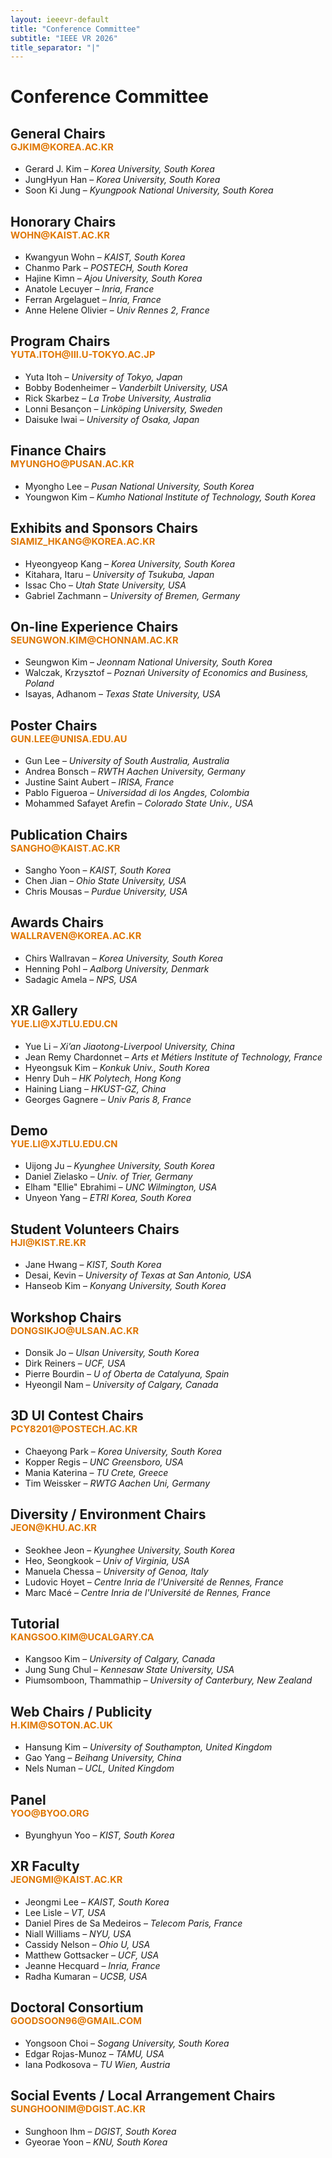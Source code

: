 ```yaml
---
layout: ieeevr-default
title: "Conference Committee"
subtitle: "IEEE VR 2026"
title_separator: "|"
---
```

<style>
.sponsor_section {
    display: none;
}
.confsponsors-type {
    display: none;
}

.floatRight{
    font-size: 0.7em;
    color: #df7603;
    font-weight: bold;
    text-transform: uppercase;
}
#sponsors .conf-icon {
  display: none !important;
}
</style>
<!--script type="text/javascript">
	$(document).ready(function(){
		var email = ""; 
		var domain = "ieeevr.org"; 

		email = "general2025"; 		
		general.innerHTML  = "<span class='text-nowrap'><a href=javascript:location='" + "mail" + "to:" + email + "@" + domain + "'><i class='fas fa-fw fa-envelope-square emailIconSm' style=''></i><i class='emailTextSm'>" + email + "@" + domain + "</a></i></span>";
		
		email = "program2025"; 
		program.innerHTML  = "<span class='text-nowrap'><a href=javascript:location='" + "mail" + "to:" + email + "@" + domain + "'><i class='fas fa-fw fa-envelope-square emailIconSm' style=''></i><i class='emailTextSm'>" + email + "@" + domain + "</a></i></span>";
		
		email = "contest2025"; 
		contest.innerHTML  = "<span class='text-nowrap'><a href=javascript:location='" + "mail" + "to:" + email + "@" + domain + "'><i class='fas fa-fw fa-envelope-square emailIconSm' style=''></i><i class='emailTextSm'>" + email + "@" + domain + "</a></i></span>";

		email = "awards2025"; 
		awards.innerHTML  = "<span class='text-nowrap'><a href=javascript:location='" + "mail" + "to:" + email + "@" + domain + "'><i class='fas fa-fw fa-envelope-square emailIconSm' style=''></i><i class='emailTextSm'>" + email + "@" + domain + "</a></i></span>";
		
		email = "doctoralconsortium2025"; 
		doctoralconsortium.innerHTML  = "<span class='text-nowrap'><a href=javascript:location='" + "mail" + "to:" + email + "@" + domain + "'><i class='fas fa-fw fa-envelope-square emailIconSm' style=''></i><i class='emailTextSm'>" + email + "@" + domain + "</a></i></span>";
		
		email = "deia2025"; 
		diversity.innerHTML  = "<span class='text-nowrap'><a href=javascript:location='" + "mail" + "to:" + email + "@" + domain + "'><i class='fas fa-fw fa-envelope-square emailIconSm' style=''></i><i class='emailTextSm'>" + email + "@" + domain + "</a></i></span>";
	
		email = "exhibitssponsors2025"; 
		exhibitssponsors.innerHTML  = "<span class='text-nowrap'><a href=javascript:location='" + "mail" + "to:" + email + "@" + domain + "'><i class='fas fa-fw fa-envelope-square emailIconSm' style=''></i><i class='emailTextSm'>" + email + "@" + domain + "</a></i></span>";

		email = "finance2025"; 
		finance.innerHTML  = "<span class='text-nowrap'><a href=javascript:location='" + "mail" + "to:" + email + "@" + domain + "'><i class='fas fa-fw fa-envelope-square emailIconSm' style=''></i><i class='emailTextSm'>" + email + "@" + domain + "</a></i></span>";
		
		email = "localarrangements2025";
		localarrangements.innerHTML  = "<span class='text-nowrap'><a href=javascript:location='" + "mail" + "to:" + email + "@" + domain + "'><i class='fas fa-fw fa-envelope-square emailIconSm' style=''></i><i class='emailTextSm'>" + email + "@" + domain + "</a></i></span>";
		
		email = "posters2025"; 
		posters.innerHTML  = "<span class='text-nowrap'><a href=javascript:location='" + "mail" + "to:" + email + "@" + domain + "'><i class='fas fa-fw fa-envelope-square emailIconSm' style=''></i><i class='emailTextSm'>" + email + "@" + domain + "</a></i></span>";
		
		email = "publications2025"; 
		publications.innerHTML  = "<span class='text-nowrap'><a href=javascript:location='" + "mail" + "to:" + email + "@" + domain + "'><i class='fas fa-fw fa-envelope-square emailIconSm' style=''></i><i class='emailTextSm'>" + email + "@" + domain + "</a></i></span>";
		
		email = "publicity2025"; 
		publicity.innerHTML  = "<span class='text-nowrap'><a href=javascript:location='" + "mail" + "to:" + email + "@" + domain + "'><i class='fas fa-fw fa-envelope-square emailIconSm' style=''></i><i class='emailTextSm'>" + email + "@" + domain + "</a></i></span>";
		
		email = "researchdemos2025"; 
		researchdemos.innerHTML  = "<span class='text-nowrap'><a href=javascript:location='" + "mail" + "to:" + email + "@" + domain + "'><i class='fas fa-fw fa-envelope-square emailIconSm' style=''></i><i class='emailTextSm'>" + email + "@" + domain + "</a></i></span>";
		
		email = "studentvolunteers2025"; 
		studentvolunteers.innerHTML  = "<span class='text-nowrap'><a href=javascript:location='" + "mail" + "to:" + email + "@" + domain + "'><i class='fas fa-fw fa-envelope-square emailIconSm' style=''></i><i class='emailTextSm'>" + email + "@" + domain + "</a></i></span>";
		
		email = "tutorials2025"; 
		tutorials.innerHTML  = "<span class='text-nowrap'><a href=javascript:location='" + "mail" + "to:" + email + "@" + domain + "'><i class='fas fa-fw fa-envelope-square emailIconSm' style=''></i><i class='emailTextSm'>" + email + "@" + domain + "</a></i></span>";

		email = "web2025";		
		web.innerHTML  = "<span class='text-nowrap'><a href=javascript:location='" + "mail" + "to:" + email + "@" + domain + "'><i class='fas fa-fw fa-envelope-square emailIconSm' style=''></i><i class='emailTextSm'>" + email + "@" + domain + "</a></i></span>";
		
		email = "workshops2025"; 		
		workshops.innerHTML  = "<span class='text-nowrap'><a href=javascript:location='" + "mail" + "to:" + email + "@" + domain + "'><i class='fas fa-fw fa-envelope-square emailIconSm' style=''></i><i class='emailTextSm'>" + email + "@" + domain + "</a></i></span>";
		
		email = "labtour2025"; 		
		labtour.innerHTML  = "<span class='text-nowrap'><a href=javascript:location='" + "mail" + "to:" + email + "@" + domain + "'><i class='fas fa-fw fa-envelope-square emailIconSm' style=''></i><i class='emailTextSm'>" + email + "@" + domain + "</a></i></span>";

		email = "eira2025"; 		
		environment.innerHTML  = "<span class='text-nowrap'><a href=javascript:location='" + "mail" + "to:" + email + "@" + domain + "'><i class='fas fa-fw fa-envelope-square emailIconSm' style=''></i><i class='emailTextSm'>" + email + "@" + domain + "</a></i></span>";		
		
		email = "socialevents2025"; 		
		socialevents.innerHTML  = "<span class='text-nowrap'><a href=javascript:location='" + "mail" + "to:" + email + "@" + domain + "'><i class='fas fa-fw fa-envelope-square emailIconSm' style=''></i><i class='emailTextSm'>" + email + "@" + domain + "</a></i></span>";
		
		email = "art2025"; 		
		art.innerHTML  = "<span class='text-nowrap'><a href=javascript:location='" + "mail" + "to:" + email + "@" + domain + "'><i class='fas fa-fw fa-envelope-square emailIconSm' style=''></i><i class='emailTextSm'>" + email + "@" + domain + "</a></i></span>";
		
		email = "onlineexperience2025"; 		
		onlineexperience.innerHTML  = "<span class='text-nowrap'><a href=javascript:location='" + "mail" + "to:" + email + "@" + domain + "'><i class='fas fa-fw fa-envelope-square emailIconSm' style=''></i><i class='emailTextSm'>" + email + "@" + domain + "</a></i></span>";

		email = "xrfuturefaculty2025"; 		
		xrfuturefaculty.innerHTML  = "<span class='text-nowrap'><a href=javascript:location='" + "mail" + "to:" + email + "@" + domain + "'><i class='fas fa-fw fa-envelope-square emailIconSm' style=''></i><i class='emailTextSm'>" + email + "@" + domain + "</a></i></span>";		

	});
</script-->


<h1>Conference Committee</h1>
<div>
  <h2>General Chairs
    <div class="floatRight"><span id="general">gjkim@korea.ac.kr</span></div>
  </h2>
  <ul>
    <li><span class="bold">Gerard J. Kim</span> – <i>Korea University, South Korea</i></li>
    <li><span class="bold">JungHyun Han</span> – <i>Korea University, South Korea</i></li>
    <li><span class="bold">Soon Ki Jung</span> – <i>Kyungpook National University, South Korea</i></li>
  </ul>
</div>
<div>
  <h2>Honorary Chairs
    <div class="floatRight"><span id="honorary">wohn@kaist.ac.kr </span></div>
  </h2>
  <ul>
    <li><span class="bold">Kwangyun Wohn</span> – <i>KAIST, South Korea</i></li>
    <li><span class="bold">Chanmo Park</span> – <i>POSTECH, South Korea</i></li>
    <li><span class="bold">Hajine Kimn</span> – <i>Ajou University, South Korea</i></li>
    <li><span class="bold">Anatole Lecuyer</span> – <i>Inria, France</i></li>
    <li><span class="bold">Ferran Argelaguet</span> – <i>Inria, France</i></li>
    <li><span class="bold">Anne Helene Olivier</span> – <i>Univ Rennes 2, France</i></li>
  </ul>
</div>
<div>
  <h2>Program Chairs
    <div class="floatRight"><span id="program">yuta.itoh@iii.u-tokyo.ac.jp </span></div>
  </h2>
  <ul>
    <li><span class="bold">Yuta Itoh</span> – <i>University of Tokyo, Japan</i></li>
    <li><span class="bold">Bobby Bodenheimer</span> – <i>Vanderbilt University, USA</i></li>
    <li><span class="bold">Rick Skarbez</span> – <i>La Trobe University, Australia</i></li>
    <li><span class="bold">Lonni Besançon</span> – <i>Linköping University, Sweden</i></li>
    <li><span class="bold">Daisuke Iwai</span> – <i>University of Osaka, Japan</i></li>
  </ul>
</div>
<div>
  <h2>Finance Chairs
    <div class="floatRight"><span id="art">myungho@pusan.ac.kr</span></div>
  </h2>
  <ul>
    <li><span class="bold">Myongho Lee</span> – <i>Pusan National University, South Korea</i></li>
    <li><span class="bold">Youngwon Kim</span> – <i>Kumho National Institute of Technology, South Korea</i></li>
  </ul>
</div>
<div>
  <h2>Exhibits and Sponsors Chairs
    <div class="floatRight"><span id="environment">siamiz_hkang@korea.ac.kr </span></div>
  </h2>
  <ul>
    <li><span class="bold">Hyeongyeop Kang</span> – <i>Korea University, South Korea</i></li>
    <li><span class="bold">Kitahara, Itaru</span> – <i>University of Tsukuba, Japan</i></li>
    <li><span class="bold">Issac Cho</span> – <i>Utah State University, USA</i></li>
    <li><span class="bold">Gabriel Zachmann</span> – <i>University of Bremen, Germany</i></li>
  </ul>
</div>
<div>
  <h2>On-line Experience Chairs
    <div class="floatRight"><span id="onlineexperience">Seungwon.Kim@chonnam.ac.kr </span></div>
  </h2>
  <ul>
    <li><span class="bold">Seungwon Kim</span> – <i>Jeonnam National University, South Korea</i></li>
    <li><span class="bold">Walczak, Krzysztof</span> – <i>Poznań University of Economics and Business, Poland</i></li>
    <li><span class="bold">Isayas, Adhanom</span> – <i>Texas State University, USA</i></li>
  </ul>
</div>
<div>
  <h2>Poster Chairs
    <div class="floatRight"><span id="contest">Gun.Lee@unisa.edu.au </span></div>
  </h2>
  <ul>
    <li><span class="bold">Gun Lee</span> – <i>University of South Australia, Australia</i></li>
    <li><span class="bold">Andrea Bonsch</span> – <i>RWTH Aachen University, Germany</i></li>
    <li><span class="bold">Justine Saint Aubert</span> – <i>IRISA, France</i></li>
    <li><span class="bold">Pablo Figueroa</span> – <i>Universidad di los Angdes, Colombia</i></li>
    <li><span class="bold">Mohammed Safayet Arefin</span> – <i>Colorado State Univ., USA</i></li>
  </ul>
</div>
<div>
  <h2>Publication Chairs
    <div class="floatRight"><span id="awards">sangho@kaist.ac.kr</span></div>
  </h2>
  <ul>
    <li><span class="bold">Sangho Yoon</span> – <i>KAIST, South Korea</i></li>
    <li><span class="bold">Chen Jian</span> – <i>Ohio State University, USA</i></li>
    <li><span class="bold">Chris Mousas</span> – <i>Purdue University, USA</i></li>
  </ul>
</div>
<div>
  <h2>Awards Chairs
    <div class="floatRight"><span id="doctoralconsortium">wallraven@korea.ac.kr</span></div>
  </h2>
  <ul>
    <li><span class="bold">Chirs Wallravan</span> – <i>Korea University, South Korea</i></li>
    <li><span class="bold">Henning Pohl</span> – <i>Aalborg University, Denmark</i></li>
    <li><span class="bold">Sadagic Amela</span> – <i>NPS, USA</i></li>
  </ul>
</div>
<div>
  <h2>XR Gallery
    <div class="floatRight"><span id="diversity">Yue.Li@xjtlu.edu.cn 
</span></div>
  </h2>
  <ul>
    <li><span class="bold">Yue Li</span> – <i>Xi’an Jiaotong-Liverpool University, China</i></li>
    <li><span class="bold">Jean Remy Chardonnet</span> – <i>Arts et Métiers Institute of Technology, France</i></li>
    <li><span class="bold">Hyeongsuk Kim</span> – <i>Konkuk Univ., South Korea</i></li>
    <li><span class="bold">Henry Duh</span> – <i>HK Polytech, Hong Kong</i></li>
    <li><span class="bold">Haining Liang</span> – <i>HKUST-GZ, China</i></li>
    <li><span class="bold">Georges Gagnere</span> – <i>Univ Paris 8, France</i></li>
  </ul>
</div>
<div>
  <h2>Demo
    <div class="floatRight"><span id="exhibitssponsors">Yue.Li@xjtlu.edu.cn </span></div>
  </h2>
  <ul>
    <li><span class="bold">Uijong Ju</span> – <i>Kyunghee University, South Korea</i></li>
    <li><span class="bold">Daniel Zielasko</span> – <i>Univ. of Trier, Germany</i></li>
    <li><span class="bold">Elham "Ellie" Ebrahimi</span> – <i>UNC Wilmington, USA</i></li>
    <li><span class="bold">Unyeon Yang</span> – <i>ETRI Korea, South Korea</i></li>
  </ul>
</div>
<div>
  <h2>Student Volunteers Chairs
    <div class="floatRight"><span id="finance">hji@kist.re.kr </span></div>
  </h2>
  <ul>
    <li><span class="bold">Jane Hwang</span> – <i>KIST, South Korea</i></li>
    <li><span class="bold">Desai, Kevin</span> – <i>University of Texas at San Antonio, USA</i></li>
    <li><span class="bold">Hanseob Kim</span> – <i>Konyang University, South Korea</i></li>
  </ul>
</div>
<div>
  <h2>Workshop Chairs
    <div class="floatRight"><span id="localarrangements">dongsikjo@ulsan.ac.kr </span></div>
  </h2>
  <ul>
    <li><span class="bold">Donsik Jo</span> – <i>Ulsan University, South Korea</i></li>
    <li><span class="bold">Dirk Reiners</span> – <i>UCF, USA</i></li>
    <li><span class="bold">Pierre Bourdin</span> – <i>U of Oberta de Catalyuna, Spain</i></li>
    <li><span class="bold">Hyeongil Nam</span> – <i>University of Calgary, Canada</i></li>
  </ul>
</div>
<div>
  <h2>3D UI Contest Chairs
    <div class="floatRight"><span id="posters">pcy8201@postech.ac.kr</span></div>
  </h2>
  <ul>
    <li><span class="bold">Chaeyong Park</span> – <i>Korea University, South Korea</i></li>
    <li><span class="bold">Kopper Regis</span> – <i>UNC Greensboro, USA</i></li>
    <li><span class="bold">Mania Katerina</span> – <i>TU Crete, Greece</i></li>
    <li><span class="bold">Tim Weissker</span> – <i>RWTG Aachen Uni, Germany</i></li>
  </ul>
</div>
<div>
  <h2>Diversity / Environment Chairs
    <div class="floatRight"><span id="publications">jeon@khu.ac.kr </span></div>
  </h2>
  <ul>
    <li><span class="bold">Seokhee Jeon</span> – <i>Kyunghee University, South Korea</i></li>
    <li><span class="bold">Heo, Seongkook</span> – <i>Univ of Virginia, USA</i></li>
    <li><span class="bold">Manuela Chessa</span> – <i>University of Genoa, Italy</i></li>
    <li><span class="bold">Ludovic Hoyet</span> – <i>Centre Inria de l'Université de Rennes, France</i></li>
    <li><span class="bold">Marc Macé</span> – <i>Centre Inria de l'Université de Rennes, France</i></li>
  </ul>
</div>
<div>
  <h2>Tutorial
    <div class="floatRight"><span id="publicity">kangsoo.kim@ucalgary.ca </span></div>
  </h2>
  <ul>
    <li><span class="bold">Kangsoo Kim</span> – <i>University of Calgary, Canada</i></li>
    <li><span class="bold">Jung Sung Chul</span> – <i>Kennesaw State University, USA</i></li>
    <li><span class="bold">Piumsomboon, Thammathip</span> – <i>University of Canterbury, New Zealand</i></li>
  </ul>
</div>
<div>
  <h2>Web Chairs / Publicity
    <div class="floatRight"><span id="researchdemos">H.Kim@soton.ac.uk </span></div>
  </h2>
  <ul>
    <li><span class="bold">Hansung Kim</span> – <i>University of Southampton, United Kingdom</i></li>
    <li><span class="bold">Gao Yang</span> – <i>Beihang University, China</i></li>
    <li><span class="bold">Nels Numan</span> – <i>UCL, United Kingdom</i></li>
  </ul>
</div>
<div>
  <h2>Panel
    <div class="floatRight"><span id="socialevents">yoo@byoo.org </span></div>
  </h2>
  <ul>
    <li><span class="bold">Byunghyun Yoo</span> – <i>KIST, South Korea</i></li>
  </ul>
</div>
<div>
  <h2>XR Faculty
    <div class="floatRight"><span id="studentvolunteers">jeongmi@kaist.ac.kr </span></div>
  </h2>
  <ul>
    <li><span class="bold">Jeongmi Lee</span> – <i>KAIST, South Korea</i></li>
    <li><span class="bold">Lee Lisle</span> – <i>VT, USA</i></li>
    <li><span class="bold">Daniel Pires de Sa Medeiros</span> – <i>Telecom Paris, France</i></li>
    <li><span class="bold">Niall Williams</span> – <i>NYU, USA</i></li>
    <li><span class="bold">Cassidy Nelson</span> – <i>Ohio U, USA</i></li>
    <li><span class="bold">Matthew Gottsacker</span> – <i>UCF, USA</i></li>
    <li><span class="bold">Jeanne Hecquard</span> – <i>Inria, France</i></li>
    <li><span class="bold">Radha Kumaran</span> – <i>UCSB, USA</i></li>
  </ul>
</div>
<div>
  <h2>Doctoral Consortium
    <div class="floatRight"><span id="tutorials">goodsoon96@gmail.com </span></div>
  </h2>
  <ul>
    <li><span class="bold">Yongsoon Choi</span> – <i>Sogang University, South Korea</i></li>
    <li><span class="bold">Edgar Rojas-Munoz</span> – <i>TAMU, USA</i></li>
    <li><span class="bold">Iana Podkosova</span> – <i>TU Wien, Austria</i></li>
  </ul>
</div>
<div>
  <h2>Social Events / Local Arrangement Chairs
    <div class="floatRight"><span id="web">sunghoonim@dgist.ac.kr </span></div>
  </h2>
  <ul>
    <li><span class="bold">Sunghoon Ihm</span> – <i>DGIST, South Korea</i></li>
    <li><span class="bold">Gyeorae Yoon</span> – <i>KNU, South Korea</i></li>
  </ul>
</div>
